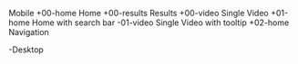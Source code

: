 Mobile
+00-home      Home
+00-results		Results
+00-video			Single Video
+01-home			Home with search bar
-01-video			Single Video with tooltip
+02-home      Navigation

-Desktop
